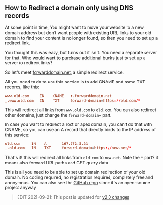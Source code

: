 ## How to Redirect a domain only using DNS records

At some point in time, You might want to move your website to a new domain address but don't want people with existing URL links to your old domain to find your content is no longer found, so then you need to set up a redirect link.

You thought this was easy, but turns out it isn't. You need a separate server for that. Who would want to purchase additional bucks just to set up a server to redirect links?

So let's meet [forwarddomain.net](https://forwarddomain.net), a simple redirect service.

All you need to do to use this service is to add CNAME and some TXT records, like this:

```conf
www.old.com     IN    CNAME   r.forwarddomain.net
_.www.old.com   IN    TXT     forward-domain=https://old.com/*
```

This will redirect all links from `www.old.com` to `old.com`. You can also redirect other domains, just change the `forward-domain=` part.

In case you want to redirect a root or apex domain, you can't do that with CNAME, so you can use an A record that directly binds to the IP address of this service:

```conf
old.com     IN    A       167.172.5.31
_.old.com   IN    TXT     forward-domain=https://new.net/*
```

That's it! this will redirect all links from `old.com` to `new.net`. Note the `*` part? it means also forward URL paths and GET query data.

This is all you need to be able to set up domain redirection of your old domain. No coding required, no registration required, completely free and anonymous. You can also see the [GitHub repo](https://github.com/willnode/forward-domain) since it's an open-source project anyway.

> EDIT 2021-09-21: This post is updated for [v2.0 changes](https://github.com/willnode/forward-domain/blob/main/CHANGES.md)
